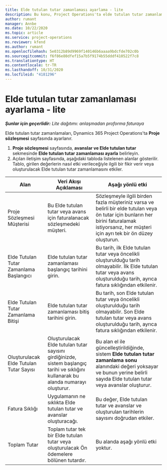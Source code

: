 ```yaml
---
title: Elde tutulan tutar zamanlaması ayarlama - lite
description: Bu konu, Project Operations'ta elde tutulan tutar zamanlaması ayarlama hakkında bilgi sağlar.
author: rumant
manager: Annbe
ms.date: 10/22/2020
ms.topic: article
ms.service: project-operations
ms.reviewer: kfend
ms.author: rumant
ms.openlocfilehash: 5e0312b89d9969f140146b6aaaa9bdcfde702c0b
ms.sourcegitcommit: f6f86e80dfef15a7b5f9174b55dddf410522f7c8
ms.translationtype: HT
ms.contentlocale: tr-TR
ms.lasthandoff: 10/31/2020
ms.locfileid: "4181296"
---
```

# <a name="set-up-a-retainer-schedule---lite"></a>Elde tutulan tutar zamanlaması ayarlama - lite

_**Şunlar için geçerlidir:** Lite dağıtımı: anlaşmadan proforma faturaya_

Elde tutulan tutar zamanlamaları, Dynamics 365 Project Operations'ta **Proje sözleşmesi** sayfasında ayarlanır.

1. **Proje sözleşmesi** sayfasında, **avanslar ve Elde tutulan tutar** sekmesinde **Elde tutulan tutar zamanlaması ayarla** belirleyin.
2. Açılan iletişim sayfasında, aşağıdaki tabloda listelenen alanlar gösterilir. Tablo, girilen değerlerin nasıl etki verileceğiyle ilgili bir fikir verir veya oluşturulacak Elde tutulan tutar zamanlamasını etkiler.

| Alan | Veri Akışı Açıklaması | Aşağı yönlü etki |
| --- | --- | --- |
| Proje Sözleşmesi Müşterisi | Bu Elde tutulan tutar veya avans için faturalanacak sözleşmedeki müşteri. | Sözleşmeyle ilgili birden fazla müşteriniz varsa ve belirli bir elde tutulan veya ön tutar için bunların her birini faturalamak istiyorsanız, her müşteri için ayrı tek bir ön düzey oluşturun. |
| Elde Tutulan Tutar Zamanlama Başlangıcı | Elde tutulan tutar zamanlaması başlangıç tarihini girin. | Bu tarih, ilk Elde tutulan tutar veya öncelikli oluşturulduğu tarih olmayabilir. İlk Elde tutulan tutar veya avans oluşturulduğu tarih, ayrıca fatura sıklığından etkilenir. |
| Elde Tutulan Tutar Zamanlama Bitişi | Elde tutulan tutar zamanlaması bitiş tarihini girin. | Bu tarih, son Elde tutulan tutar veya öncelikli oluşturulduğu tarih olmayabilir. Son Elde tutulan tutar veya avans oluşturulduğu tarih, ayrıca fatura sıklığından etkilenir. |
| Oluşturulacak Elde Tutulan Tutar Sayısı | Oluşturulacak Elde tutulan tutar sayısını girdiğinizde, sistem başlangıç tarihi ve sıklığını kullanarak bu alanda numarayı oluşturur. | Bu alan el ile güncelleştirildiğinde, sistem **Elde tutulan tutar zamanlama sonu** alanındaki değeri yoksayar ve bunun yerine belirli sayıda Elde tutulan tutar veya avanslar oluşturur. |
| Fatura Sıklığı | Uygulamanın ne sıklıkta Elde tutulan tutar ve avanslar oluşturacağı. | Bu değer, Elde tutulan tutar ve avanslar ve oluşturulan tarihlerin sayısını doğrudan etkiler. |
| Toplam Tutar | Toplam tutar tek bir Elde tutulan tutar veya oluşturulacak Ön ödemelere bölünen tutardır. | Bu alanda aşağı yönlü etki yoktur. |
